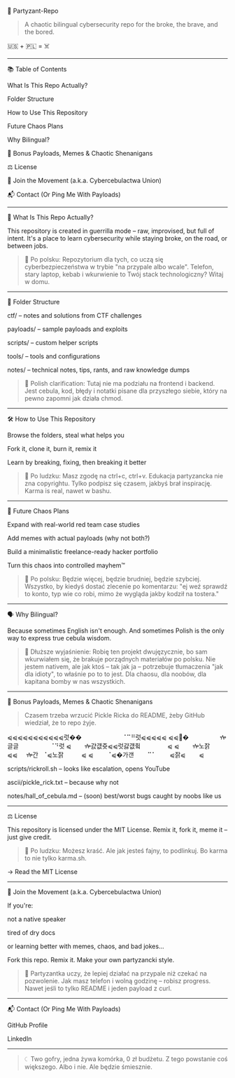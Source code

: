 🥷 Partyzant-Repo

> A chaotic bilingual cybersecurity repo for the broke, the brave, and the bored.

🇺🇸 + 🇵🇱 = ☠️




---

📚 Table of Contents

What Is This Repo Actually?

Folder Structure

How to Use This Repository

Future Chaos Plans

Why Bilingual?

🥒 Bonus Payloads, Memes & Chaotic Shenanigans

⚖️ License

🧨 Join the Movement (a.k.a. Cybercebulactwa Union)

📬 Contact (Or Ping Me With Payloads)



---

🧠 What Is This Repo Actually?

This repository is created in guerrilla mode – raw, improvised, but full of intent.
It's a place to learn cybersecurity while staying broke, on the road, or between jobs.

> 💬 Po polsku: Repozytorium dla tych, co uczą się cyberbezpieczeństwa w trybie "na przypale albo wcale".
Telefon, stary laptop, kebab i wkurwienie to Twój stack technologiczny? Witaj w domu.




---

📁 Folder Structure

ctf/ – notes and solutions from CTF challenges

payloads/ – sample payloads and exploits

scripts/ – custom helper scripts

tools/ – tools and configurations

notes/ – technical notes, tips, rants, and raw knowledge dumps


> 💬 Polish clarification:
Tutaj nie ma podziału na frontend i backend.
Jest cebula, kod, błędy i notatki pisane dla przyszłego siebie, który na pewno zapomni jak działa chmod.




---

🛠️ How to Use This Repository

Browse the folders, steal what helps you

Fork it, clone it, burn it, remix it

Learn by breaking, fixing, then breaking it better


> 💬 Po ludzku: Masz zgodę na ctrl+c, ctrl+v. Edukacja partyzancka nie zna copyrightu.
Tylko podpisz się czasem, jakbyś brał inspirację. Karma is real, nawet w bashu.




---

🚀 Future Chaos Plans

Expand with real-world red team case studies

Add memes with actual payloads (why not both?)

Build a minimalistic freelance-ready hacker portfolio

Turn this chaos into controlled mayhem™


> 💬 Po polsku: Będzie więcej, będzie brudniej, będzie szybciej.
Wszystko, by kiedyś dostać zlecenie po komentarzu:
"ej weź sprawdź to konto, typ wie co robi, mimo że wygląda jakby kodził na tostera."




---

🗣️ Why Bilingual?

Because sometimes English isn't enough.
And sometimes Polish is the only way to express true cebula wisdom.

> 💬 Dłuższe wyjaśnienie:
Robię ten projekt dwujęzycznie, bo sam wkurwiałem się, że brakuje porządnych materiałów po polsku.
Nie jestem nativem, ale jak ktoś – tak jak ja – potrzebuje tłumaczenia "jak dla idioty", to właśnie po to to jest.
Dla chaosu, dla noobów, dla kapitana bomby w nas wszystkich.




---

🥒 Bonus Payloads, Memes & Chaotic Shenanigans

> Czasem trzeba wrzucić Pickle Ricka do README, żeby GitHub wiedział, że to repo żyje.



⩿⩿⩿⩿⩿⩿⩿⩿⩿⩿⩿럿��⠀⠀⠀⠀⠀⠀⠀⠀⠀⠈⠉⠛럿⩿⩿⩿⩿⩿
⩿⩿👿�⠀⠀⠀⠀⠀⠀⠀ⶀ글글⠀⠀⠀⠀⠀⠀⠀⠈⠙럿
⩿⠀⠀⠀ⶀ걄걦쥿⩿⩿럿걇걦쥨⠀⠀⠀⠀⠀⠀⩿
⩿⠀⠀⠀ⶀ노잙⩿⩿⠀⠀ⶀ간⠀⠈⩿노잙⠀⠀⠀⠀⩿
⩿⠀⠀⠀⠈⩿�가갠⠀⠀⠀⠉⠁⠀⠀⠀⩿잙⩿⠀⠀⠀⩿

scripts/rickroll.sh – looks like escalation, opens YouTube

ascii/pickle_rick.txt – because why not

notes/hall_of_cebula.md – (soon) best/worst bugs caught by noobs like us



---

⚖️ License

This repository is licensed under the MIT License.
Remix it, fork it, meme it – just give credit.

> 💬 Po ludzku:
Możesz kraść. Ale jak jesteś fajny, to podlinkuj. Bo karma to nie tylko karma.sh.



→ Read the MIT License


---

🧨 Join the Movement (a.k.a. Cybercebulactwa Union)

If you're:

not a native speaker

tired of dry docs

or learning better with memes, chaos, and bad jokes...


Fork this repo. Remix it. Make your own partyzancki style.

> 💬 Partyzantka uczy, że lepiej działać na przypale niż czekać na pozwolenie.
Jak masz telefon i wolną godzinę – robisz progress.
Nawet jeśli to tylko README i jeden payload z curl.




---

📬 Contact (Or Ping Me With Payloads)

GitHub Profile

LinkedIn



---

> 🤇 Two gofry, jedna żywa komórka, 0 zł budżetu.
Z tego powstanie coś większego.
Albo i nie. Ale będzie śmiesznie.
> 
